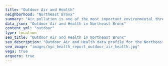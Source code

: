 ```yaml
---
title: "Outdoor Air and Health"
neighborhood: "Northeast Bronx"
summary: "Air pollution is one of the most important environmental threats to urban populations and while all people are exposed, pollutant emissions, levels of exposure, and population vulnerability vary across neighborhoods. Exposures to common air pollutants have been linked to respiratory and cardiovascular diseases, cancers, and premature deaths."
data_json: "Outdoor Air and Health in Northeast Bronx"
content_yml: "outdoor"
type: location
seo_title: "Outdoor Air and Health in Northeast Bronx"
seo_description: "Outdoor Air and Health data profile for the Northeast Bronx neighborhood of NYC."
seo_image: "images/nyc_health_report_outdoor_air_health.jpg"
vega: true
arquero: true
---
```


